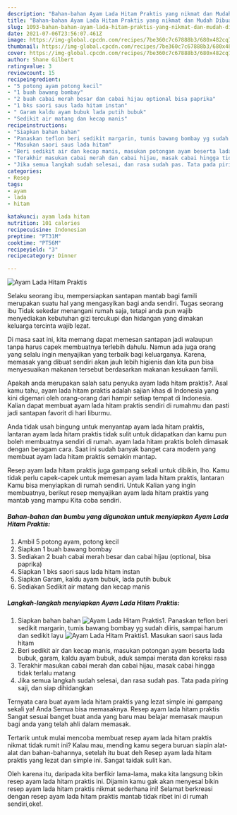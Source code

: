 ```yaml
---
description: "Bahan-bahan Ayam Lada Hitam Praktis yang nikmat dan Mudah Dibuat"
title: "Bahan-bahan Ayam Lada Hitam Praktis yang nikmat dan Mudah Dibuat"
slug: 1093-bahan-bahan-ayam-lada-hitam-praktis-yang-nikmat-dan-mudah-dibuat
date: 2021-07-06T23:56:07.461Z
image: https://img-global.cpcdn.com/recipes/7be360c7c67888b3/680x482cq70/ayam-lada-hitam-praktis-foto-resep-utama.jpg
thumbnail: https://img-global.cpcdn.com/recipes/7be360c7c67888b3/680x482cq70/ayam-lada-hitam-praktis-foto-resep-utama.jpg
cover: https://img-global.cpcdn.com/recipes/7be360c7c67888b3/680x482cq70/ayam-lada-hitam-praktis-foto-resep-utama.jpg
author: Shane Gilbert
ratingvalue: 3
reviewcount: 15
recipeingredient:
- "5 potong ayam potong kecil"
- "1 buah bawang bombay"
- "2 buah cabai merah besar dan cabai hijau optional bisa paprika"
- "1 bks saori saus lada hitam instan"
- " Garam kaldu ayam bubuk lada putih bubuk"
- "Sedikit air matang dan kecap manis"
recipeinstructions:
- "Siapkan bahan bahan"
- "Panaskan teflon beri sedikit margarin, tumis bawang bombay yg sudah diiris, sampai harum dan sedikit layu"
- "Masukan saori saus lada hitam"
- "Beri sedikit air dan kecap manis, masukan potongan ayam beserta lada bubuk, garam, kaldu ayam bubuk, aduk sampai merata dan koreksi rasa"
- "Terakhir masukan cabai merah dan cabai hijau, masak cabai hingga tidak terlalu matang"
- "Jika semua langkah sudah selesai, dan rasa sudah pas. Tata pada piring saji, dan siap dihidangkan"
categories:
- Resep
tags:
- ayam
- lada
- hitam

katakunci: ayam lada hitam 
nutrition: 101 calories
recipecuisine: Indonesian
preptime: "PT31M"
cooktime: "PT56M"
recipeyield: "3"
recipecategory: Dinner

---
```



![Ayam Lada Hitam Praktis](https://img-global.cpcdn.com/recipes/7be360c7c67888b3/680x482cq70/ayam-lada-hitam-praktis-foto-resep-utama.jpg)

Selaku seorang ibu, mempersiapkan santapan mantab bagi famili merupakan suatu hal yang mengasyikan bagi anda sendiri. Tugas seorang ibu Tidak sekedar menangani rumah saja, tetapi anda pun wajib menyediakan kebutuhan gizi tercukupi dan hidangan yang dimakan keluarga tercinta wajib lezat.

Di masa  saat ini, kita memang dapat memesan santapan jadi walaupun tanpa harus capek membuatnya terlebih dahulu. Namun ada juga orang yang selalu ingin menyajikan yang terbaik bagi keluarganya. Karena, memasak yang dibuat sendiri akan jauh lebih higienis dan kita pun bisa menyesuaikan makanan tersebut berdasarkan makanan kesukaan famili. 



Apakah anda merupakan salah satu penyuka ayam lada hitam praktis?. Asal kamu tahu, ayam lada hitam praktis adalah sajian khas di Indonesia yang kini digemari oleh orang-orang dari hampir setiap tempat di Indonesia. Kalian dapat membuat ayam lada hitam praktis sendiri di rumahmu dan pasti jadi santapan favorit di hari liburmu.

Anda tidak usah bingung untuk menyantap ayam lada hitam praktis, lantaran ayam lada hitam praktis tidak sulit untuk didapatkan dan kamu pun boleh membuatnya sendiri di rumah. ayam lada hitam praktis boleh dimasak dengan beragam cara. Saat ini sudah banyak banget cara modern yang membuat ayam lada hitam praktis semakin mantap.

Resep ayam lada hitam praktis juga gampang sekali untuk dibikin, lho. Kamu tidak perlu capek-capek untuk memesan ayam lada hitam praktis, lantaran Kamu bisa menyiapkan di rumah sendiri. Untuk Kalian yang ingin membuatnya, berikut resep menyajikan ayam lada hitam praktis yang mantab yang mampu Kita coba sendiri.

<!--inarticleads1-->

##### Bahan-bahan dan bumbu yang digunakan untuk menyiapkan Ayam Lada Hitam Praktis:

1. Ambil 5 potong ayam, potong kecil
1. Siapkan 1 buah bawang bombay
1. Sediakan 2 buah cabai merah besar dan cabai hijau (optional, bisa paprika)
1. Siapkan 1 bks saori saus lada hitam instan
1. Siapkan  Garam, kaldu ayam bubuk, lada putih bubuk
1. Sediakan Sedikit air matang dan kecap manis




<!--inarticleads2-->

##### Langkah-langkah menyiapkan Ayam Lada Hitam Praktis:

1. Siapkan bahan bahan
<img src="https://img-global.cpcdn.com/steps/c22a629f10e88467/160x128cq70/ayam-lada-hitam-praktis-langkah-memasak-1-foto.jpg" alt="Ayam Lada Hitam Praktis">1. Panaskan teflon beri sedikit margarin, tumis bawang bombay yg sudah diiris, sampai harum dan sedikit layu
<img src="https://img-global.cpcdn.com/steps/536b75a7de559c30/160x128cq70/ayam-lada-hitam-praktis-langkah-memasak-2-foto.jpg" alt="Ayam Lada Hitam Praktis">1. Masukan saori saus lada hitam
1. Beri sedikit air dan kecap manis, masukan potongan ayam beserta lada bubuk, garam, kaldu ayam bubuk, aduk sampai merata dan koreksi rasa
1. Terakhir masukan cabai merah dan cabai hijau, masak cabai hingga tidak terlalu matang
1. Jika semua langkah sudah selesai, dan rasa sudah pas. Tata pada piring saji, dan siap dihidangkan




Ternyata cara buat ayam lada hitam praktis yang lezat simple ini gampang sekali ya! Anda Semua bisa memasaknya. Resep ayam lada hitam praktis Sangat sesuai banget buat anda yang baru mau belajar memasak maupun bagi anda yang telah ahli dalam memasak.

Tertarik untuk mulai mencoba membuat resep ayam lada hitam praktis nikmat tidak rumit ini? Kalau mau, mending kamu segera buruan siapin alat-alat dan bahan-bahannya, setelah itu buat deh Resep ayam lada hitam praktis yang lezat dan simple ini. Sangat taidak sulit kan. 

Oleh karena itu, daripada kita berfikir lama-lama, maka kita langsung bikin resep ayam lada hitam praktis ini. Dijamin kamu gak akan menyesal bikin resep ayam lada hitam praktis nikmat sederhana ini! Selamat berkreasi dengan resep ayam lada hitam praktis mantab tidak ribet ini di rumah sendiri,oke!.

